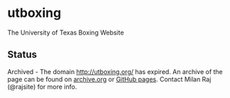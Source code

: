 # utboxing
The University of Texas Boxing Website

## Status

Archived - The domain http://utboxing.org/ has expired. An archive of the page can be found on [archive.org](https://web.archive.org/web/20161007025035/http://utboxing.org/) or [GitHub pages](https://rajsite.github.io/utboxing/). Contact Milan Raj (@rajsite) for more info.
